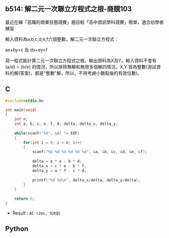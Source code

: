 ## b514: 解二元一次聯立方程式之根-商競103
最近在練「高職的商業技藝競賽」題目較「高中資訊學科競賽」簡單，適合初學者練習

輸入資料為a,b,c,d,e,f六個整數，解二元一次聯立方程式：

ax+by=c 及 dx+ey=f

寫一程式能計算二元一次聯立方程式之根，輸出資料為X及Y。輸入資料不會有(a/d) = (b/e) 的情況，所以排除無解和無限多個解的情況。X,Y 皆為整數(測試資料的解(答案)，都是"整數"解，所以，不用考慮小數點後的有效位數)。

## C
```C
#include<stdio.h>

int main(void)
{
	int n;
	int a, b, c, e, f, d, delta, delta_x, delta_y;
	
	while(scanf("%d", &n) != EOF)
	{
		for(int i = 0; i < n; i++)
		{
			scanf("%d %d %d %d %d %d", &a, &b, &c, &d, &e, &f);
			
			delta = a * e - b * d;
			delta_x = c * e - b * f;
			delta_y = a * f - c * d;
			
			printf("%d %d\n", delta_x/delta, delta_y/delta);		
		}		
	}
	
	return 0;
}
```
 * Result : `AC (2ms, 92KB)`

## Python
